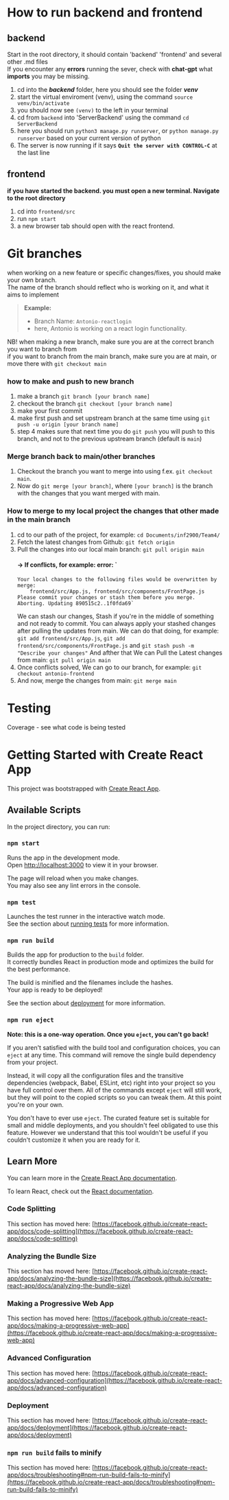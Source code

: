 # How to run backend  and frontend
## backend
Start in the root directory, it should contain 'backend' 'frontend' and several other .md files
<br>
If you encounter any **errors** running the sever, check with **chat-gpt** what **imports** you may be missing.

1. cd into the ***backend*** folder, here you should see the folder ***venv***
2. start the virtual enviroment (venv), using the command `source venv/bin/activate`
3. you should now see `(venv)` to the left in your terminal
4. cd from `backend` into 'ServerBackend' using the command `cd ServerBackend`
5. here you should run `python3 manage.py runserver`, or `python manage.py runserver` based on your current version of python
6. The server is now running if it says **`Quit the server with CONTROL-C`** at the last line

## frontend
**if you have started the backend. you must open a new terminal. Navigate to the root directory**

1. cd into `frontend/src`
2. run `npm start`
3. a new browser tab should open with the react frontend.

# Git branches
when working on a new feature or specific changes/fixes, you should make your own branch.<br>
The name of the branch should reflect who is working on it, and what it aims to implement


>**Example:**
>- Branch Name: `Antonio-reactlogin`<br>
>- here, Antonio is working on a react login functionality.<br>

NB! when making a new branch, make sure you are at the correct branch you want to branch from<br>
if you want to branch from the main branch, make sure you are at main, or move there with `git checkout main`

### how to make and push to new branch
1. make a branch `git branch [your branch name]`
2. checkout the branch `git checkout [your branch name]`
3. make your first commit
4. make first push and set upstream branch at the same time using `git push -u origin [your branch name]`
5. step 4 makes sure that next time you do `git push` you will push to this branch, and not to the previous upstream branch (default is `main`)

### Merge branch back to main/other branches
1. Checkout the branch you want to merge into using f.ex. `git checkout main`.
2. Now do `git merge [your branch]`, where `[your branch]` is the branch with the changes that you want merged with main.

### How to merge to my local project the changes that other made in the main branch
1. cd to our path of the project, for example: `cd Documents/inf2900/Team4/`
2. Fetch the latest changes from Github: `git fetch origin`
3. Pull the changes into our local main branch: `git pull origin main`
   #### -> If conflicts, for example: error: `
       Your local changes to the following files would be overwritten by merge:
           frontend/src/App.js, frontend/src/components/FrontPage.js
       Please commit your changes or stash them before you merge. Aborting. Updating 890515c2..1f0fda69`
     We can stash our changes, Stash if you're in the middle of something and not ready to commit. You can always apply your stashed changes after pulling the updates from main.
   We can do that doing, for example: `git add frontend/src/App.js`, `git add frontend/src/components/FrontPage.js` and `git stash push -m "Describe your changes"`
   And afther that We can Pull the Latest changes from main: `git pull origin main`
4. Once conflicts solved, We can go to our branch, for example: `git checkout antonio-frontend`
5. And now, merge the changes from main: `git merge main`

# Testing

Coverage - see what code is being tested

# Getting Started with Create React App

This project was bootstrapped with [Create React App](https://github.com/facebook/create-react-app).

## Available Scripts

In the project directory, you can run:

### `npm start`

Runs the app in the development mode.\
Open [http://localhost:3000](http://localhost:3000) to view it in your browser.

The page will reload when you make changes.\
You may also see any lint errors in the console.

### `npm test`

Launches the test runner in the interactive watch mode.\
See the section about [running tests](https://facebook.github.io/create-react-app/docs/running-tests) for more information.

### `npm run build`

Builds the app for production to the `build` folder.\
It correctly bundles React in production mode and optimizes the build for the best performance.

The build is minified and the filenames include the hashes.\
Your app is ready to be deployed!

See the section about [deployment](https://facebook.github.io/create-react-app/docs/deployment) for more information.

### `npm run eject`

**Note: this is a one-way operation. Once you `eject`, you can't go back!**

If you aren't satisfied with the build tool and configuration choices, you can `eject` at any time. This command will remove the single build dependency from your project.

Instead, it will copy all the configuration files and the transitive dependencies (webpack, Babel, ESLint, etc) right into your project so you have full control over them. All of the commands except `eject` will still work, but they will point to the copied scripts so you can tweak them. At this point you're on your own.

You don't have to ever use `eject`. The curated feature set is suitable for small and middle deployments, and you shouldn't feel obligated to use this feature. However we understand that this tool wouldn't be useful if you couldn't customize it when you are ready for it.

## Learn More

You can learn more in the [Create React App documentation](https://facebook.github.io/create-react-app/docs/getting-started).

To learn React, check out the [React documentation](https://reactjs.org/).

### Code Splitting

This section has moved here: [https://facebook.github.io/create-react-app/docs/code-splitting](https://facebook.github.io/create-react-app/docs/code-splitting)

### Analyzing the Bundle Size

This section has moved here: [https://facebook.github.io/create-react-app/docs/analyzing-the-bundle-size](https://facebook.github.io/create-react-app/docs/analyzing-the-bundle-size)

### Making a Progressive Web App

This section has moved here: [https://facebook.github.io/create-react-app/docs/making-a-progressive-web-app](https://facebook.github.io/create-react-app/docs/making-a-progressive-web-app)

### Advanced Configuration

This section has moved here: [https://facebook.github.io/create-react-app/docs/advanced-configuration](https://facebook.github.io/create-react-app/docs/advanced-configuration)

### Deployment

This section has moved here: [https://facebook.github.io/create-react-app/docs/deployment](https://facebook.github.io/create-react-app/docs/deployment)

### `npm run build` fails to minify

This section has moved here: [https://facebook.github.io/create-react-app/docs/troubleshooting#npm-run-build-fails-to-minify](https://facebook.github.io/create-react-app/docs/troubleshooting#npm-run-build-fails-to-minify)
